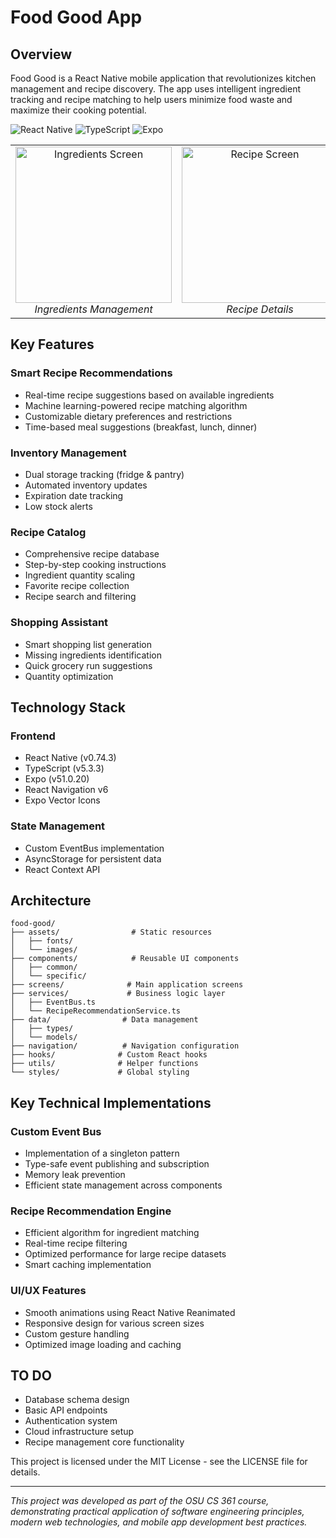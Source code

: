 

# Food Good App 



## Overview

Food Good is a React Native mobile application that revolutionizes kitchen management and recipe discovery. The app uses intelligent ingredient tracking and recipe matching to help users minimize food waste and maximize their cooking potential.

![React Native](https://img.shields.io/badge/React_Native-v0.74.3-blue.svg)
![TypeScript](https://img.shields.io/badge/TypeScript-v5.3.3-blue.svg)
![Expo](https://img.shields.io/badge/Expo-v51.0.20-black.svg)


<p align="center">
<table>
  <tr>
    <td align="center">
      <img src="https://github.com/user-attachments/assets/4fe36f1f-c1d1-4842-9d46-fdc91eb30237" width="250" alt="Ingredients Screen"/>
      <br>
      <em>Ingredients Management</em>
    </td>
    <td align="center">
      <img src="https://github.com/user-attachments/assets/9ad450c5-f25b-432f-9ea6-01da91a1936a" width="250" alt="Recipe Screen"/>
      <br>
      <em>Recipe Details</em>
    </td>
    <td align="center">
      <img src="https://github.com/user-attachments/assets/3587a6cb-e39e-46fb-b5cf-f5c6835eecb1" width="250" alt="Home Screen"/>
      <br>
      <em>Home Screen</em>
    </td>
  </tr>
</table>
</p>


##  Key Features

### Smart Recipe Recommendations
- Real-time recipe suggestions based on available ingredients
- Machine learning-powered recipe matching algorithm
- Customizable dietary preferences and restrictions
- Time-based meal suggestions (breakfast, lunch, dinner)

### Inventory Management
- Dual storage tracking (fridge & pantry)
- Automated inventory updates
- Expiration date tracking
- Low stock alerts

### Recipe Catalog
- Comprehensive recipe database
- Step-by-step cooking instructions
- Ingredient quantity scaling
- Favorite recipe collection
- Recipe search and filtering

### Shopping Assistant
- Smart shopping list generation
- Missing ingredients identification
- Quick grocery run suggestions
- Quantity optimization

##  Technology Stack

### Frontend
- React Native (v0.74.3)
- TypeScript (v5.3.3)
- Expo (v51.0.20)
- React Navigation v6
- Expo Vector Icons

### State Management
- Custom EventBus implementation
- AsyncStorage for persistent data
- React Context API

## Architecture

```
food-good/
├── assets/                # Static resources
│   ├── fonts/
│   └── images/
├── components/            # Reusable UI components
│   ├── common/
│   └── specific/
├── screens/              # Main application screens
├── services/             # Business logic layer
│   ├── EventBus.ts
│   └── RecipeRecommendationService.ts
├── data/                # Data management
│   ├── types/
│   └── models/
├── navigation/          # Navigation configuration
├── hooks/              # Custom React hooks
├── utils/              # Helper functions
└── styles/             # Global styling
```

## Key Technical Implementations

### Custom Event Bus
- Implementation of a singleton pattern
- Type-safe event publishing and subscription
- Memory leak prevention
- Efficient state management across components

### Recipe Recommendation Engine
- Efficient algorithm for ingredient matching
- Real-time recipe filtering
- Optimized performance for large recipe datasets
- Smart caching implementation

### UI/UX Features
- Smooth animations using React Native Reanimated
- Responsive design for various screen sizes
- Custom gesture handling
- Optimized image loading and caching

## TO DO

- Database schema design
- Basic API endpoints
- Authentication system
- Cloud infrastructure setup
- Recipe management core functionality

This project is licensed under the MIT License - see the LICENSE file for details.

---

*This project was developed as part of the OSU CS 361 course, demonstrating practical application of software engineering principles, modern web technologies, and mobile app development best practices.*
